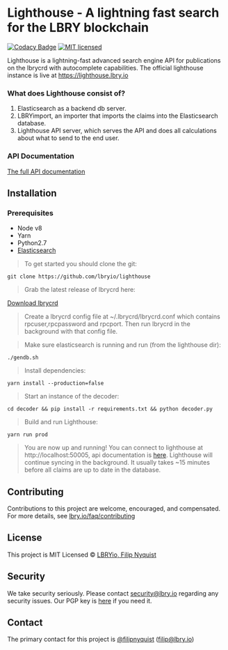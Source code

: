 # Lighthouse - A lightning fast search for the LBRY blockchain

[![Codacy Badge](https://api.codacy.com/project/badge/Grade/c73f0c5eba1f4389894d0a0fdd31486f)](https://app.codacy.com/app/fillerix/lighthouse?utm_source=github.com&utm_medium=referral&utm_content=lbryio/lighthouse&utm_campaign=badger)
[![MIT licensed](https://img.shields.io/dub/l/vibe-d.svg?style=flat)](https://github.com/lbryio/lighthouse/blob/master/LICENSE)

Lighthouse is a lightning-fast advanced search engine API for publications on the lbrycrd with autocomplete capabilities.
The official lighthouse instance is live at https://lighthouse.lbry.io

### What does Lighthouse consist of?

1. Elasticsearch as a backend db server.
2. LBRYimport, an importer that imports the claims into the Elasticsearch database.
3. Lighthouse API server, which serves the API and does all calculations about what to send to the end user. 
### API Documentation

[The full API documentation](https://lbryio.github.io/lighthouse/)

## Installation
### Prerequisites
* Node v8
* Yarn 
* Python2.7
* [Elasticsearch](https://www.elastic.co/downloads/elasticsearch)


>To get started you should clone the git:
```
git clone https://github.com/lbryio/lighthouse
```
>Grab the latest release of lbrycrd here:

[Download lbrycrd](https://github.com/lbryio/lbrycrd/releases)
>Create a lbrycrd config file at ~/.lbrycrd/lbrycrd.conf which contains rpcuser,rpcpassword and rpcport. Then run lbrycrd in the background with that config file.

>Make sure elasticsearch is running and run (from the lighthouse dir):
```
./gendb.sh
```
>Install dependencies:
```
yarn install --production=false
```
>Start an instance of the decoder:
```
cd decoder && pip install -r requirements.txt && python decoder.py
```
>Build and run Lighthouse:
```
yarn run prod
```
>You are now up and running! You can connect to lighthouse at http://localhost:50005, api documentation is [here](https://lbryio.github.io/lighthouse/).
Lighthouse will continue syncing in the background. It usually takes ~15 minutes before all claims are up to date in the database.

## Contributing

Contributions to this project are welcome, encouraged, and compensated. For more details, see [lbry.io/faq/contributing](https://lbry.io/faq/contributing)

## License
This project is MIT Licensed &copy; [LBRYio, Filip Nyquist](https://github.com/lbryio)

## Security

We take security seriously. Please contact security@lbry.io regarding any security issues. Our PGP key is [here](https://keybase.io/lbry/key.asc) if you need it.

## Contact

The primary contact for this project is [@filipnyquist](https://github.com/filipnyquist) (filip@lbry.io)
